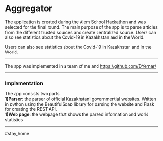# Aggregator
The application is created during the Alem School Hackathon and was selected for the final round. The main purpose of the app is to parse articles from the different trusted sources and create centralized source. Users can also see statistics about the Covid-19 in Kazakhstan and in the World.

Users can also see statistics about the Covid-19 in Kazakhstan and in the World.<br><hr>
The app was implemented in a team of me and <a href="https://github.com/PikaBeka/">https://github.com/DYernar/</a>


<hr>
<h3>Implementation</h3>
The app consists two parts<br>
<strong>1)Parser</strong>: the parser of official Kazakhstani governmential websites. Written in python using the BeautifulSoap
library for parsing the website and Flask for creating the REST API.<br>
<strong>1)Web page</strong>: the webpage that shows the parsed information and world statistics
<hr>
#stay_home

